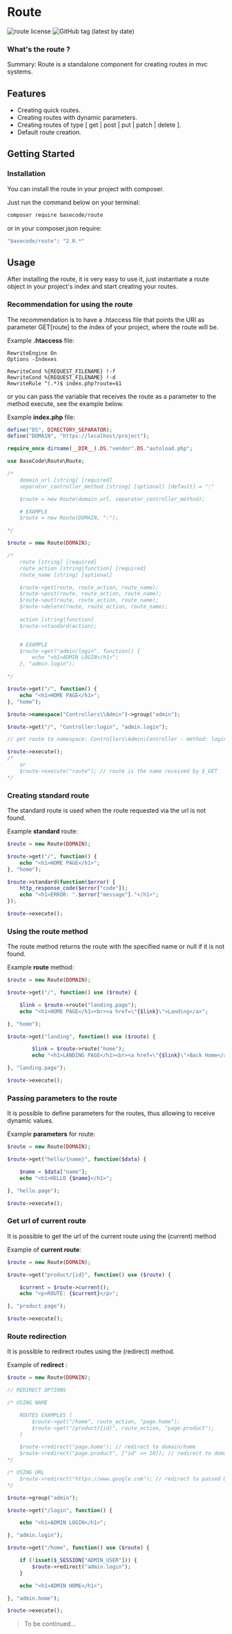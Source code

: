 # **Route**

![route license](https://img.shields.io/github/license/arthurthcoder/route?color=%2332C754&logo=MIT)
![GitHub tag (latest by date)](https://img.shields.io/github/v/tag/arthurthcoder/route)

### What's the route ?

Summary: Route is a standalone component for creating routes in mvc systems.

## Features

- Creating quick routes.
- Creating routes with dynamic parameters.
- Creating routes of type [ get | post | put | patch | delete ].
- Default route creation.

## Getting Started

### Installation

You can install the route in your project with composer.

Just run the command below on your terminal:

```bash
composer require basecode/route
```
or in your composer.json require:

```bash
"basecode/route": "2.0.*"
```

## Usage

After installing the route, it is very easy to use it, just instantiate a route object in your project's index and start creating your routes.

### Recommendation for using the route

The recommendation is to have a .htaccess file that points the URI as parameter GET[route] to the index of your project, where the route will be.

Example **.htaccess** file:

```apacheconf
RewriteEngine On
Options -Indexes

RewriteCond %{REQUEST_FILENAME} !-f
RewriteCond %{REQUEST_FILENAME} !-d
RewriteRule ^(.*)$ index.php?route=$1
```

or you can pass the variable that receives the route as a parameter to the method execute, see the example below.

Example **index.php** file:

```php
define("DS", DIRECTORY_SEPARATOR);
define("DOMAIN", "https://localhost/project");

require_once dirname(__DIR__).DS."vendor".DS."autoload.php";

use BaseCode\Route\Route;

/*
    domain_url [string] [required]
    separator_controller_method [string] [optional] [default] = ":"

    $route = new Route(domain_url, separator_controller_method);

    # EXAMPLE
    $route = new Route(DOMAIN, ":");

*/

$route = new Route(DOMAIN);

/*
    route [string] [required]
    route_action [string|function] [required]
    route_name [string] [optional]

    $route->get(route, route_action, route_name);
    $route->post(route, route_action, route_name);
    $route->put(route, route_action, route_name);
    $route->delete(route, route_action, route_name);
    
    action [string|function]
    $route->standard(action);


    # EXAMPLE
    $route->get("admin/login", function() {
        echo "<h1>ADMIN LOGIN</h1>";
    }, "admin.login");

*/

$route->get("/", function() {
    echo "<h1>HOME PAGE</h1>";
}, "home");

$route->namespace("Controllers\\Admin")->group("admin");

$route->get("/", "Controller:login", "admin.login");

// get route to namespace: Controllers\Admin\Controller - method: login

$route->execute();
/*
    or
    $route->execute("route"); // route is the name received by $_GET
*/
```

### Creating standard route

The standard route is used when the route requested via the url is not found.

Example **standard** route:

```php
$route = new Route(DOMAIN);

$route->get("/", function() {
    echo "<h1>HOME PAGE</h1>";
}, "home");

$route->standard(function($error) {
    http_response_code($error["code"]);
    echo "<h1>ERROR: ".$error["message"]."</h1>";
});

$route->execute();
```

### Using the route method

The route method returns the route with the specified name or null if it is not found.

Example **route** method:

```php
$route = new Route(DOMAIN);

$route->get("/", function() use ($route) {

    $link = $route->route("landing.page");
    echo "<h1>HOME PAGE</h1><br><a href=\"{$link}\">Landing</a>";

}, "home");

$route->get("landing", function() use ($route) {

        $link = $route->route("home");
        echo "<h1>LANDING PAGE</h1><br><a href=\"{$link}\">Back Home</a>";

}, "landing.page");

$route->execute();
```

### Passing parameters to the route

It is possible to define parameters for the routes, thus allowing to receive dynamic values.

Example **parameters** for route:

```php
$route = new Route(DOMAIN);

$route->get("hello/{name}", function($data) {

    $name = $data["name"];
    echo "<h1>HELLO {$name}</h1>";

}, "hello.page");

$route->execute();
```

### Get url of current route

It is possible to get the url of the current route using the (current) method

Example of **current route**:

```php
$route = new Route(DOMAIN);

$route->get("product/{id}", function() use ($route) {

    $current = $route->current();
    echo "<p>ROUTE: {$current}</p>";

}, "product.page");

$route->execute();
```

### Route redirection

It is possible to redirect routes using the (redirect) method.

Example of **redirect** :

```php
$route = new Route(DOMAIN);

// REDIRECT OPTIONS

/* USING NAME

    ROUTES EXAMPLES (
        $route->get("/home", route_action, "page.home");
        $route->get("/product/{id}", route_action, "page.product");
    )

    $route->redirect("page.home"); // redirect to domain/home
    $route->redirect("page.product", ["id" => 10]); // redirect to domain/product/10
*/

/* USING URL
    $route->redirect("https://www.google.com"); // redirect to passed URL
*/

$route->group("admin");

$route->get("/login", function() {

    echo "<h1>ADMIN LOGIN</h1>";

}, "admin.login");

$route->get("/home", function() use ($route) {

    if (!isset($_SESSION["ADMIN_USER"])) {
        $route->redirect("admin.login");
    }

    echo "<h1>ADMIN HOME</h1>";

}, "admin.home");

$route->execute();
```

> To be continued...